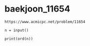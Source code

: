 # baekjoon_11654



```
https://www.acmicpc.net/problem/11654
```



```
n = input()

print(ord(n))
```

